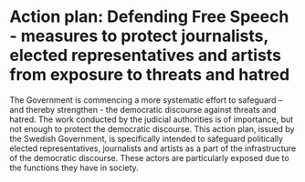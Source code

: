 # Action plan: Defending Free Speech - measures to protect journalists, elected representatives and artists from exposure to threats and hatred

The Government is commencing a more systematic effort to safeguard – and thereby strengthen - the democratic discourse against threats and hatred. The work conducted by the judicial authorities is of importance, but not enough to protect the democratic discourse. This action plan, issued by the Swedish Government, is specifically intended to safeguard politically elected representatives, journalists and artists as a part of the infrastructure of the democratic discourse. These actors are particularly exposed due to the functions they have in society.
